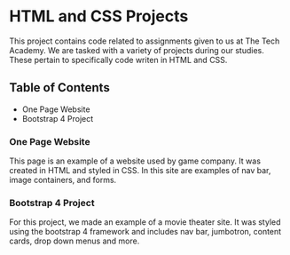 # HTML and CSS Projects
This project contains code related to assignments given to us at The Tech Academy. We are tasked with a variety of projects during our studies. These pertain to specifically code writen in HTML and CSS.

## Table of Contents
- One Page Website
- Bootstrap 4 Project

### One Page Website
This page is an example of a website used by game company. It was created in HTML and styled in CSS. In this site are examples of nav bar, image containers, and forms.

### Bootstrap 4 Project
For this project, we made an example of a movie theater site. It was styled using the bootstrap 4 framework and includes nav bar, jumbotron, content cards, drop down menus and more.
